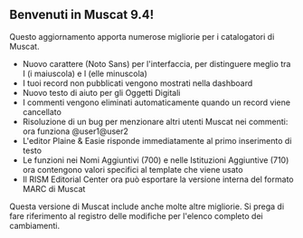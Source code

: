 ## Benvenuti in Muscat 9.4! 

Questo aggiornamento apporta numerose migliorie per i catalogatori di Muscat.

* Nuovo carattere (Noto Sans) per l'interfaccia, per distinguere meglio tra I (i maiuscola) e l (elle minuscola)
* I tuoi record non pubblicati vengono mostrati nella dashboard
* Nuovo testo di aiuto per gli Oggetti Digitali
* I commenti vengono eliminati automaticamente quando un record viene cancellato
* Risoluzione di un bug per menzionare altri utenti Muscat nei commenti: ora funziona @user1@user2
* L'editor Plaine & Easie risponde immediatamente al primo inserimento di testo
* Le funzioni nei Nomi Aggiuntivi (700) e nelle Istituzioni Aggiuntive (710) ora contengono valori specifici al template che viene usato
* Il RISM Editorial Center  ora può esportare la versione interna del formato MARC di Muscat

Questa versione di Muscat include anche molte altre migliorie. Si prega di fare riferimento al registro delle modifiche per l'elenco completo dei cambiamenti.
